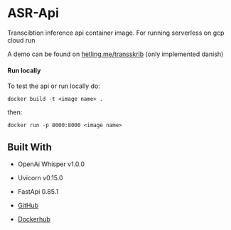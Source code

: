 # ASR-Api

Transcibtion inference api container image. For running serverless on gcp cloud run

A demo can be found on [hetling.me/transskrib](hetling.me/transskrib) (only implemented danish)

#### Run locally  

To test the api or run locally do: 

```shell
docker build -t <image name> .
```

then: 

```shell
docker run -p 8000:8000 <image name>
```

## Built With

* OpenAi Whisper v1.0.0
* Uvicorn v0.15.0
* FastApi 0.85.1

* [GitHub](https://github.com/Hetling)
* [Dockerhub](https://hub.docker.com/repository/docker/hetling/asr-v2)
